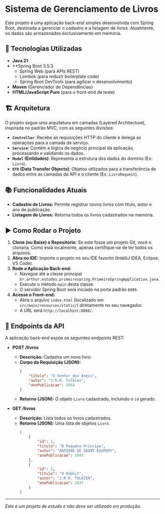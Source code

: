 # Sistema de Gerenciamento de Livros

Este projeto é uma aplicação back-end simples desenvolvida com Spring Boot, destinada a gerenciar o cadastro e a listagem de livros. Atualmente, os dados são armazenados exclusivamente em memória.

## 🚀 Tecnologias Utilizadas

* **Java 21**
* **Spring Boot 3.5.3
    * Spring Web (para APIs REST)
    * Lombok (para reduzir boilerplate code)
    * Spring Boot DevTools (para agilizar o desenvolvimento)
* **Maven** (Gerenciador de Dependências)
* **HTML/JavaScript Puro** (para o front-end de teste)

## 🏗️ Arquitetura

O projeto segue uma arquitetura em camadas (Layered Architecture), inspirada no padrão MVC, com as seguintes divisões:

* **`Controller`**: Recebe as requisições HTTP do cliente e delega as operações para a camada de serviço.
* **`Service`**: Contém a lógica de negócio principal da aplicação, processando e validando os dados.
* **`Model` (Entidades)**: Representa a estrutura dos dados do domínio (Ex: `Livro`).
* **`DTO` (Data Transfer Objects)**: Objetos utilizados para a transferência de dados entre as camadas da API e o cliente (Ex: `LivroRequest`).

## 📚 Funcionalidades Atuais

* **Cadastro de Livros:** Permite registrar novos livros com título, autor e ano de publicação.
* **Listagem de Livros:** Retorna todos os livros cadastrados na memória.

## ▶️ Como Rodar o Projeto

1.  **Clone (ou Baixe) o Repositório:** Se este fosse um projeto Git, você o clonaria. Como está localmente, apenas certifique-se de ter todos os arquivos.
2.  **Abra no IDE:** Importe o projeto no seu IDE favorito (IntelliJ IDEA, Eclipse, VS Code).
3.  **Rode a Aplicação Back-end:**
    * Navegue até a classe principal `br.arthur.estudos.primeirospring.PrimeiroSpringApplication.java`.
    * Execute o método `main` desta classe.
    * O servidor Spring Boot será iniciado na porta padrão `8080`.
4.  **Acesse o Front-end:**
    * Abra o arquivo `index.html` (localizado em `src/main/resources/static/`) diretamente no seu navegador.
    * A URL será `http://localhost:8080/`.

## 🧪 Endpoints da API

A aplicação back-end expõe os seguintes endpoints REST:

* **POST /livros**
    * **Descrição:** Cadastra um novo livro.
    * **Corpo da Requisição (JSON):**
        ```json
        {
            "titulo": "O Senhor dos Anéis",
            "autor": "J.R.R. Tolkien",
            "anoPublicacao": 1954
        }
        ```
    * **Retorno (JSON):** O objeto `Livro` cadastrado, incluindo o `id` gerado.

* **GET /livros**
    * **Descrição:** Lista todos os livros cadastrados.
    * **Retorno (JSON):** Uma lista de objetos `Livro`.
        ```json
        [
            {
                "id": 1,
                "titulo": "O Pequeno Príncipe",
                "autor": "ANTOINE DE SAINT-EXUPERY",
                "anoPublicacao": 1943
            },
            {
                "id": 2,
                "titulo": "O Hobbit",
                "autor": "J.R.R. TOLKIEN",
                "anoPublicacao": 1937
            }
        ]
        ```

---
*Este é um projeto de estudo e não deve ser utilizado em produção.*
